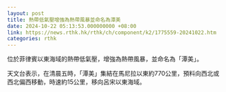 ```yaml
---
layout: post
title: 熱帶低氣壓增強為熱帶風暴並命名為潭美
date: 2024-10-22 05:13:53.000000000 +08:00
link: https://news.rthk.hk/rthk/ch/component/k2/1775559-20241022.htm
categories: rthk
---
```


位於菲律賓以東海域的熱帶低氣壓，增強為熱帶風暴，並命名為「潭美」。

天文台表示，在清晨五時，「潭美」集結在馬尼拉以東約770公里，預料向西北或西北偏西移動，時速約15公里，移向呂宋以東海域。
